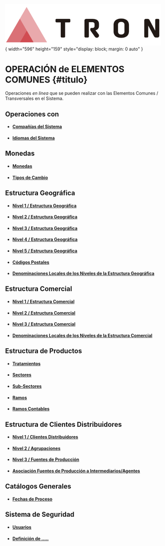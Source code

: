 ![Imagen LOGO](./00-Imagen/logo-TRON.png){ width="596" height="159" style="display: block; margin: 0 auto" }

# OPERACIÓN de ELEMENTOS COMUNES {#titulo}

Operaciones *en línea* que se pueden realizar con las Elementos Comunes / Transversales en el Sistema.

## Operaciones con

- #### [Compañías del Sistema][NoLink]
- #### [Idiomas del Sistema][NoLink]

## Monedas 

- #### [Monedas][NoLink]
- #### [Tipos de Cambio][NoLink]

## Estructura Geográfica

- #### [Nivel 1 / Estructura Geográfica][NoLink]
- #### [Nivel 2 / Estructura Geográfica][NoLink]
- #### [Nivel 3 / Estructura Geográfica][NoLink]
- #### [Nivel 4 / Estructura Geográfica][NoLink]
- #### [Nivel 5 / Estructura Geográfica][NoLink]
- #### [Códigos Postales][NoLink]
- #### [Denominaciones Locales de los Niveles de la Estructura Geográfica][NoLink]

## Estructura Comercial

- #### [Nivel 1 / Estructura Comercial][NoLink]
- #### [Nivel 2 / Estructura Comercial][NoLink]
- #### [Nivel 3 / Estructura Comercial][NoLink]
- #### [Denominaciones Locales de los Niveles de la Estructura Comercial][NoLink]

## Estructura de Productos

- #### [Tratamientos][NoLink]
- #### [Sectores][NoLink]
- #### [Sub-Sectores][NoLink]
- #### [Ramos][NoLink]
- #### [Ramos Contables][NoLink]

## Estructura de Clientes Distribuidores

- #### [Nivel 1 / Clientes Distribuidores][NoLink]
- #### [Nivel 2 / Agrupaciones][NoLink]
- #### [Nivel 3 / Fuentes de Producción][NoLink]
- #### [Asociación Fuentes de Producción a Intermediarios/Agentes][NoLink]

## Catálogos Generales

- #### [Fechas de Proceso][NoLink]

## Sistema de Seguridad 

- #### [Usuarios][NoLink]
- #### [Definición de .....][NoLink]

[Nolink]: <../../../../NOLINK.md> 